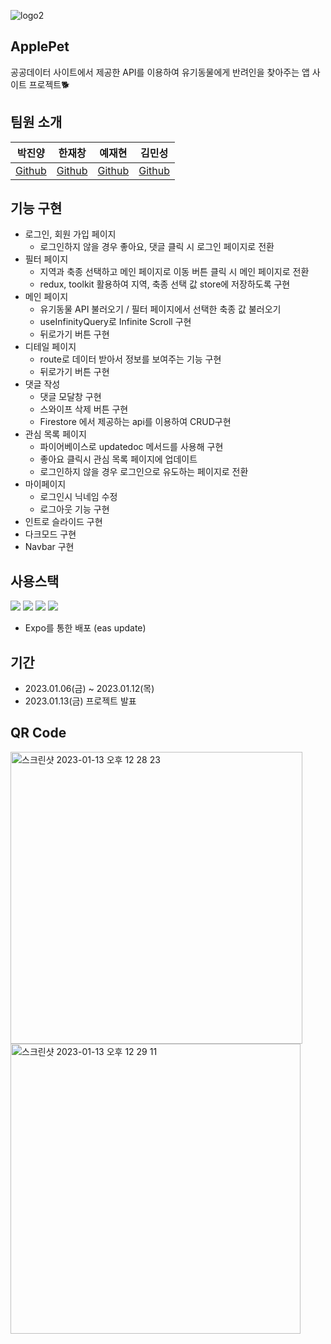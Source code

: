 ![logo2](https://user-images.githubusercontent.com/80263801/212575656-4e9e9683-0e9a-4194-9c8f-47d5add437d5.png)


## ApplePet 
공공데이터 사이트에서 제공한 API를 이용하여 유기동물에게 반려인을 찾아주는 앱 사이트 프로젝트🐕

## 팀원 소개
|박진양|한재창|예재현|김민성|
|------|------|------|------|
|[Github](https://github.com/Jinyang-Park)|[Github](https://github.com/JAECHANGG)|[Github](https://github.com/dwg787)|[Github](https://github.com/GhostPines)|

## 기능 구현
* 로그인, 회원 가입 페이지
    - 로그인하지 않을 경우 좋아요, 댓글 클릭 시 로그인 페이지로 전환
* 필터 페이지
    - 지역과 축종 선택하고 메인 페이지로 이동 버튼 클릭 시 메인 페이지로 전환
    - redux, toolkit 활용하여 지역, 축종 선택 값 store에 저장하도록 구현
* 메인 페이지
    - 유기동물 API 불러오기 / 필터 페이지에서 선택한 축종 값 불러오기
    - useInfinityQuery로 Infinite Scroll 구현
    - 뒤로가기 버튼 구현
* 디테일 페이지
    - route로 데이터 받아서 정보를 보여주는 기능 구현
    - 뒤로가기 버튼 구현
* 댓글 작성
    - 댓글 모달창 구현
    - 스와이프 삭제 버튼 구현
    - Firestore 에서 제공하는 api를 이용하여 CRUD구현
* 관심 목록 페이지
    -  파이어베이스로 updatedoc 메서드를 사용해 구현
    -  좋아요 클릭시 관심 목록 페이지에 업데이트
    -  로그인하지 않을 경우 로그인으로 유도하는 페이지로 전환
* 마이페이지
    - 로그인시 닉네임 수정
    - 로그아웃 기능 구현
* 인트로 슬라이드 구현
*  다크모드 구현
*  Navbar 구현

## 사용스택

<div align="left">
	<img src="https://img.shields.io/badge/react-61DAFB?style=for-the-badge&logo=react&logoColor=black">
        <img src="https://img.shields.io/badge/Redux-764ABC?style=for-the-badge&logo=redux&logoColor=black">
	<img src="https://img.shields.io/badge/Firebase-FFCA28?style=flat&logo=firebase&logoColor=white" />
	<img src="https://img.shields.io/badge/Expo-000020?style=for-the-badge&logo=expo&logoColor=white">
</div>

* Expo를 통한 배포 (eas update) 


## 기간
* 2023.01.06(금) ~ 2023.01.12(목)
* 2023.01.13(금) 프로젝트 발표

## QR Code

<img width="467" alt="스크린샷 2023-01-13 오후 12 28 23" src="https://user-images.githubusercontent.com/95618332/212230445-ac2b9702-3eae-4d15-88b7-327e0b4fa9da.png">

<img width="464" alt="스크린샷 2023-01-13 오후 12 29 11" src="https://user-images.githubusercontent.com/95618332/212230508-82fdd387-4654-4d28-bb11-2279aba7d916.png">
